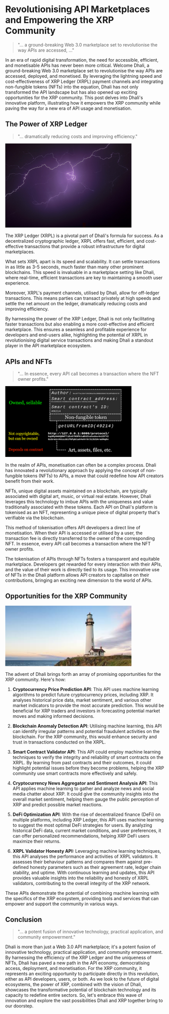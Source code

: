 # Revolutionising API Marketplaces and Empowering the XRP Community

> "... a ground-breaking Web 3.0 marketplace set to revolutionise the way APIs are accessed, ..."

In an era of rapid digital transformation, the need for accessible, efficient, and monetisable APIs has never been more critical. Welcome Dhali, a ground-breaking Web 3.0 marketplace set to revolutionise the way APIs are accessed, deployed, and monetised. By leveraging the lightning speed and cost-effectiveness of XRP Ledger (XRPL) payment channels and integrating non-fungible tokens (NFTs) into the equation, Dhali has not only transformed the API landscape but has also opened up exciting opportunities for the XRP community. This post delves into Dhali's innovative platform, illustrating how it empowers the XRP community while paving the way for a new era of API usage and monetisation.

## The Power of XRP Ledger

> "... dramatically reducing costs and improving efficiency."

<img src="images/lightening.jpg" alt="Fast" style="width:400px;"/>


The XRP Ledger (XRPL) is a pivotal part of Dhali's formula for success. As a decentralized cryptographic ledger, XRPL offers fast, efficient, and cost-effective transactions that provide a robust infrastructure for digital marketplaces.

What sets XRPL apart is its speed and scalability. It can settle transactions in as little as 3-5 seconds, much faster than many other prominent blockchains. This speed is invaluable in a marketplace setting like Dhali, where real-time, efficient transactions are key to maintaining a smooth user experience.

Moreover, XRPL's payment channels, utilised by Dhali, allow for off-ledger transactions. This means parties can transact privately at high speeds and settle the net amount on the ledger, dramatically reducing costs and improving efficiency.

By harnessing the power of the XRP Ledger, Dhali is not only facilitating faster transactions but also enabling a more cost-effective and efficient marketplace. This ensures a seamless and profitable experience for developers and end-users alike, highlighting the potential of XRPL in revolutionising digital service transactions and making Dhali a standout player in the API marketplace ecosystem.

## APIs and NFTs

> "... In essence, every API call becomes a transaction where the NFT owner profits."

<img src="images/nft.png" alt="NFT" style="width:400px;"/>

In the realm of APIs, monetisation can often be a complex process. Dhali has innovated a revolutionary approach by applying the concept of non-fungible tokens (NFTs) to APIs, a move that could redefine how API creators benefit from their work.

NFTs, unique digital assets maintained on a blockchain, are typically associated with digital art, music, or virtual real estate. However, Dhali leverages this technology to imbue APIs with the uniqueness and value traditionally associated with these tokens. Each API on Dhali's platform is tokenised as an NFT, representing a unique piece of digital property that's verifiable via the blockchain.

This method of tokenisation offers API developers a direct line of monetisation. When their API is accessed or utilised by a user, the transaction fee is directly transferred to the owner of the corresponding NFT. In essence, every API call becomes a transaction where the NFT owner profits.

The tokenisation of APIs through NFTs fosters a transparent and equitable marketplace. Developers get rewarded for every interaction with their APIs, and the value of their work is directly tied to its usage. This innovative use of NFTs in the Dhali platform allows API creators to capitalise on their contributions, bringing an exciting new dimension to the world of APIs.

## Opportunities for the XRP Community


<img src="images/hope.jpeg" alt="Hope" style="width:400px;"/>

The advent of Dhali brings forth an array of promising opportunities for the XRP community. Here's how:

1. **Cryptocurrency Price Prediction API**: This API uses machine learning algorithms to predict future cryptocurrency prices, including XRP. It analyses historical price data, market sentiment, and various other market indicators to provide the most accurate prediction. This would be beneficial for XRP traders and investors in forecasting potential market moves and making informed decisions.

2. **Blockchain Anomaly Detection API**: Utilising machine learning, this API can identify irregular patterns and potential fraudulent activities on the blockchain. For the XRP community, this would enhance security and trust in transactions conducted on the XRPL.

3. **Smart Contract Validator API**: This API could employ machine learning techniques to verify the integrity and reliability of smart contracts on the XRPL. By learning from past contracts and their outcomes, it could highlight potential issues before they become problems, helping the XRP community use smart contracts more effectively and safely.

4. **Cryptocurrency News Aggregator and Sentiment Analysis API**: This API applies machine learning to gather and analyze news and social media chatter about XRP. It could give the community insights into the overall market sentiment, helping them gauge the public perception of XRP and predict possible market reactions.

5. **DeFi Optimization API**: With the rise of decentralized finance (DeFi) on multiple platforms, including XRP Ledger, this API uses machine learning to suggest the most optimal DeFi strategies for users. By analyzing historical DeFi data, current market conditions, and user preferences, it can offer personalized recommendations, helping XRP DeFi users maximize their returns.

6. **XRPL Validator Honesty API:** Leveraging machine learning techniques, this API analyses the performance and activities of XRPL validators. It assesses their behaviour patterns and compares them against pre-defined honesty parameters such as their agreement rate, ledger chain stability, and uptime. With continuous learning and updates, this API provides valuable insights into the reliability and honesty of XRPL validators, contributing to the overall integrity of the XRP network.

These APIs demonstrate the potential of combining machine learning with the specifics of the XRP ecosystem, providing tools and services that can empower and support the community in various ways.

## Conclusion

> "... a potent fusion of innovative technology, practical application, and community empowerment."

Dhali is more than just a Web 3.0 API marketplace; it's a potent fusion of innovative technology, practical application, and community empowerment. By harnessing the efficiency of the XRP Ledger and the uniqueness of NFTs, Dhali has paved a new path in the API economy, democratising access, deployment, and monetisation. For the XRP community, it represents an exciting opportunity to participate directly in this revolution, either as API developers, users, or both. As we look to the future of digital ecosystems, the power of XRP, combined with the vision of Dhali, showcases the transformative potential of blockchain technology and its capacity to redefine entire sectors. So, let's embrace this wave of innovation and explore the vast possibilities Dhali and XRP together bring to our doorstep.